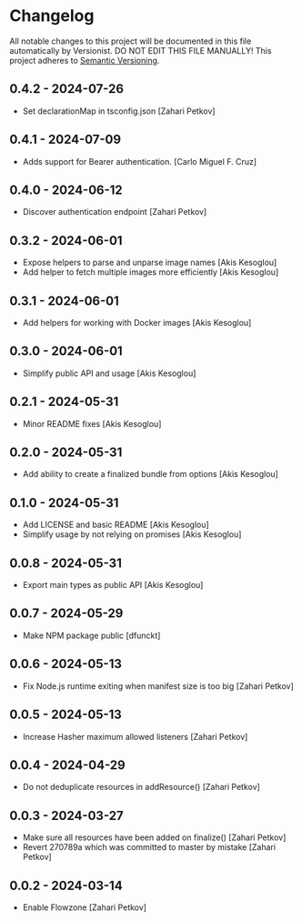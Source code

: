 # Changelog

All notable changes to this project will be documented in this file
automatically by Versionist. DO NOT EDIT THIS FILE MANUALLY!
This project adheres to [Semantic Versioning](http://semver.org/).

## 0.4.2 - 2024-07-26

* Set declarationMap in tsconfig.json [Zahari Petkov]

## 0.4.1 - 2024-07-09

* Adds support for Bearer authentication. [Carlo Miguel F. Cruz]

## 0.4.0 - 2024-06-12

* Discover authentication endpoint [Zahari Petkov]

## 0.3.2 - 2024-06-01

* Expose helpers to parse and unparse image names [Akis Kesoglou]
* Add helper to fetch multiple images more efficiently [Akis Kesoglou]

## 0.3.1 - 2024-06-01

* Add helpers for working with Docker images [Akis Kesoglou]

## 0.3.0 - 2024-06-01

* Simplify public API and usage [Akis Kesoglou]

## 0.2.1 - 2024-05-31

* Minor README fixes [Akis Kesoglou]

## 0.2.0 - 2024-05-31

* Add ability to create a finalized bundle from options [Akis Kesoglou]

## 0.1.0 - 2024-05-31

* Add LICENSE and basic README [Akis Kesoglou]
* Simplify usage by not relying on promises [Akis Kesoglou]

## 0.0.8 - 2024-05-31

* Export main types as public API [Akis Kesoglou]

## 0.0.7 - 2024-05-29

* Make NPM package public [dfunckt]

## 0.0.6 - 2024-05-13

* Fix Node.js runtime exiting when manifest size is too big [Zahari Petkov]

## 0.0.5 - 2024-05-13

* Increase Hasher maximum allowed listeners [Zahari Petkov]

## 0.0.4 - 2024-04-29

* Do not deduplicate resources in addResource() [Zahari Petkov]

## 0.0.3 - 2024-03-27

* Make sure all resources have been added on finalize() [Zahari Petkov]
* Revert 270789a which was committed to master by mistake [Zahari Petkov]

## 0.0.2 - 2024-03-14

* Enable Flowzone [Zahari Petkov]
